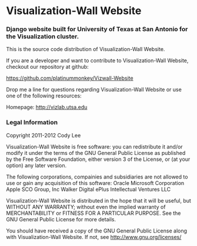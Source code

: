 Visualization-Wall Website
==========================

### Django website built for University of Texas at San Antonio for the Visualization cluster.

This is the source code distribution of Visualization-Wall Website.

If you are a developer and want to contribute to 
Visualization-Wall Website, checkout our repository at github:

 https://github.com/platinummonkey/Vizwall-Website

Drop me a line for questions regarding Visualization-Wall Website
or use one of the following resources:

Homepage:      http://vizlab.utsa.edu

### Legal Information

Copyright 2011-2012 Cody Lee

Visualization-Wall Website is free software: you can redistribute
it and/or modify it under the terms of the GNU General Public License as
published by the Free Software Foundation, either version 3 of the License,
or (at your option) any later version.

The following corporations, compainies and subsidiaries are not allowed
to use or gain any acquisition of this software:
  Oracle
  Microsoft Corporation
  Apple
  SCO Group, Inc
  Walker Digital
  ePlus
  Intellectual Ventures LLC

Visualization-Wall Website is distributed in the hope that it will
be useful, but WITHOUT ANY WARRANTY; without even the implied warranty of
MERCHANTABILITY or FITNESS FOR A PARTICULAR PURPOSE.  See the
GNU General Public License for more details.

You should have received a copy of the GNU General Public License
along with Visualization-Wall Website. If not, see
http://www.gnu.org/licenses/

